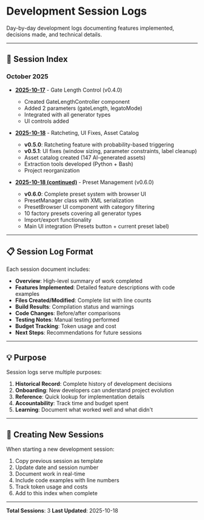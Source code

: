 # Development Session Logs

Day-by-day development logs documenting features implemented, decisions made, and technical details.

---

## 📅 Session Index

### October 2025

- **[2025-10-17](2025-10-17.md)** - Gate Length Control (v0.4.0)
  - Created GateLengthController component
  - Added 2 parameters (gateLength, legatoMode)
  - Integrated with all generator types
  - UI controls added

- **[2025-10-18](2025-10-18.md)** - Ratcheting, UI Fixes, Asset Catalog
  - **v0.5.0**: Ratcheting feature with probability-based triggering
  - **v0.5.1**: UI fixes (window sizing, parameter constraints, label cleanup)
  - Asset catalog created (147 AI-generated assets)
  - Extraction tools developed (Python + Bash)
  - Project reorganization

- **[2025-10-18 (continued)](2025-10-18-continued.md)** - Preset Management (v0.6.0)
  - **v0.6.0**: Complete preset system with browser UI
  - PresetManager class with XML serialization
  - PresetBrowser UI component with category filtering
  - 10 factory presets covering all generator types
  - Import/export functionality
  - Main UI integration (Presets button + current preset label)

---

## 📋 Session Log Format

Each session document includes:

- **Overview**: High-level summary of work completed
- **Features Implemented**: Detailed feature descriptions with code examples
- **Files Created/Modified**: Complete list with line counts
- **Build Results**: Compilation status and warnings
- **Code Changes**: Before/after comparisons
- **Testing Notes**: Manual testing performed
- **Budget Tracking**: Token usage and cost
- **Next Steps**: Recommendations for future sessions

---

## 💡 Purpose

Session logs serve multiple purposes:

1. **Historical Record**: Complete history of development decisions
2. **Onboarding**: New developers can understand project evolution
3. **Reference**: Quick lookup for implementation details
4. **Accountability**: Track time and budget spent
5. **Learning**: Document what worked well and what didn't

---

## 📝 Creating New Sessions

When starting a new development session:

1. Copy previous session as template
2. Update date and session number
3. Document work in real-time
4. Include code examples with line numbers
5. Track token usage and costs
6. Add to this index when complete

---

**Total Sessions**: 3
**Last Updated**: 2025-10-18
